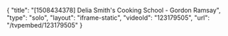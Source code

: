 {
    "title": "[1508434378] Delia Smith's Cooking School - Gordon Ramsay",
    "type": "solo",
    "layout": "iframe-static",
    "videoId": "123179505",
    "url": "\/tvpembed\/123179505"
}